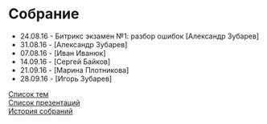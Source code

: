 # Собрание
- 24.08.16 - Битрикс экзамен №1: разбор ошибок [Александр Зубарев]
- 31.08.16 - [Александр Зубарев]
- 07.08.16 - [Иван Иванюк]
- 14.09.16 - [Сергей Байков]
- 21.09.16 - [Марина Плотникова]
- 28.09.16 - [Игорь Зубарев]

[Список тем](topics.md)  
[Список презентаций](presentation.md)  
[История собраний](history.md)  
